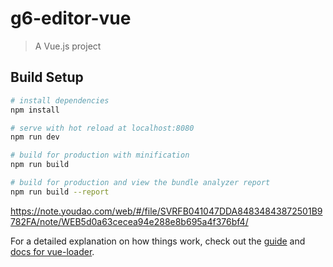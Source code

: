 # g6-editor-vue

> A Vue.js project

## Build Setup

``` bash
# install dependencies
npm install

# serve with hot reload at localhost:8080
npm run dev

# build for production with minification
npm run build

# build for production and view the bundle analyzer report
npm run build --report
```
 https://note.youdao.com/web/#/file/SVRFB041047DDA84834843872501B9782FA/note/WEB5d0a63cecea94e288e8b695a4f376bf4/

For a detailed explanation on how things work, check out the [guide](http://vuejs-templates.github.io/webpack/) and [docs for vue-loader](http://vuejs.github.io/vue-loader).
